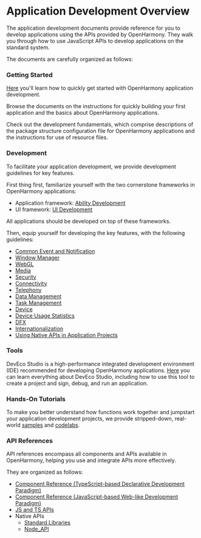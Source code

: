 # Application Development Overview

The application development documents provide reference for you to develop applications using the APIs provided by OpenHarmony. They walk you through how to use JavaScript APIs to develop applications on the standard system.

The documents are carefully organized as follows:

### Getting Started

[Here](quick-start/start-overview.md) you'll learn how to quickly get started with OpenHarmony application development.

Browse the documents on the instructions for quickly building your first application and the basics about OpenHarmony applications.

Check out the development fundamentals, which comprise descriptions of the package structure configuration file for OpenHarmony applications and the instructions for use of resource files.

### Development

To facilitate your application development, we provide development guidelines for key features.

First thing first, familiarize yourself with the two cornerstone frameworks in OpenHarmony applications:

- Application framework: [Ability Development](ability/fa-brief.md)
- UI framework: [UI Development](ui/arkui-overview.md)

All applications should be developed on top of these frameworks.

Then, equip yourself for developing the key features, with the following guidelines:
- [Common Event and Notification](notification/notification-brief.md)
- [Window Manager](windowmanager/window-overview.md)
- [WebGL](webgl/webgl-overview.md)
- [Media](media/audio-overview.md)
- [Security](security/userauth-overview.md)
- [Connectivity](connectivity/ipc-rpc-overview.md)
- [Telephony](telephony/telephony-overview.md)
- [Data Management](database/database-mdds-overview.md)
- [Task Management](task-management/background-task-overview.md)
- [Device](device/usb-overview.md)
- [Device Usage Statistics](device-usage-statistics/device-usage-statistics-overview.md)
- [DFX](dfx/hiappevent-overview.md)
- [Internationalization](internationalization/international-overview.md)
- [Using Native APIs in Application Projects](napi/napi-guidelines.md)

### Tools

DevEco Studio is a high-performance integrated development environment (IDE) recommended for developing OpenHarmony applications.
[Here](https://developer.harmonyos.com/en/docs/documentation/doc-guides/ohos-deveco-studio-overview-0000001263280421) you can learn everything about DevEco Studio, including how to use this tool to create a project and sign, debug, and run an application.

### Hands-On Tutorials

To make you better understand how functions work together and jumpstart your application development projects, we provide stripped-down, real-world [samples](https://gitee.com/openharmony/applications_app_samples/blob/master/README.md) and [codelabs](https://gitee.com/openharmony/codelabs).

### API References

API references encompass all components and APIs available in OpenHarmony, helping you use and integrate APIs more effectively.

They are organized as follows:
-   [Component Reference (TypeScript-based Declarative Development Paradigm)](reference/arkui-ts/ts-universal-events-click.md)
-   [Component Reference (JavaScript-based Web-like Development Paradigm)](reference/arkui-js/js-components-common-attributes.md)
-   [JS and TS APIs](reference/apis/js-apis-DataUriUtils.md)
-   Native APIs
    -   [Standard Libraries](reference/native-lib/third_party_libc/musl.md)
    -   [Node_API](reference/native-lib/third_party_napi/napi.md)

